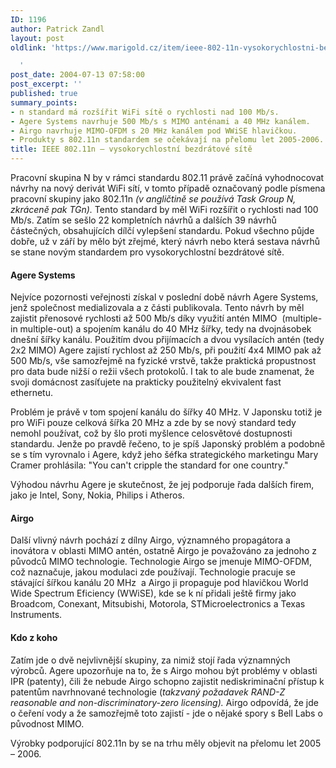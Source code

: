 ```yaml
---
ID: 1196
author: Patrick Zandl
layout: post
oldlink: 'https://www.marigold.cz/item/ieee-802-11n-vysokorychlostni-bezdratove-site

  '
post_date: 2004-07-13 07:58:00
post_excerpt: ''
published: true
summary_points:
- n standard má rozšířit WiFi sítě o rychlosti nad 100 Mb/s.
- Agere Systems navrhuje 500 Mb/s s MIMO anténami a 40 MHz kanálem.
- Airgo navrhuje MIMO-OFDM s 20 MHz kanálem pod WWiSE hlavičkou.
- Produkty s 802.11n standardem se očekávají na přelomu let 2005-2006.
title: IEEE 802.11n – vysokorychlostní bezdrátové sítě
---
```


<p>
Pracovní skupina N by v rámci standardu 802.11 právě začíná vyhodnocovat návrhy na nový derivát WiFi sítí, v tomto případě označovaný podle písmena pracovní skupiny jako 802.11n <em>(v angličtině se používá Task Group N, zkráceně pak TGn).</em> Tento standard by měl WiFi rozšířit o rychlosti nad 100 Mb/s. Zatím se sešlo 22 kompletních návrhů a dalších 39 návrhů částečných, obsahujících dílčí vylepšení standardu. Pokud všechno půjde dobře, už v září by mělo být zřejmé, který návrh nebo která sestava návrhů se stane novým standardem pro vysokorychlostní bezdrátové sítě.</p>

<h4>Agere Systems</h4>
<p>
Nejvíce pozornosti veřejnosti získal v poslední době návrh Agere Systems, jenž společnost medializovala a z části publikovala. Tento návrh by měl zajistit přenosové rychlosti až 500 Mb/s díky využití antén MIMO  (multiple-in multiple-out) a spojením kanálu do 40 MHz šířky, tedy na dvojnásobek dnešní šířky kanálu. Použitím dvou přijímacích a dvou vysílacích antén (tedy 2x2 MIMO) Agere zajistí rychlost až 250 Mb/s, při použití 4x4 MIMO pak až 500 Mb/s, vše samozřejmě na fyzické vrstvě, takže praktická propustnost pro data bude nižší o režii všech protokolů. I tak to ale bude znamenat, že svoji domácnost zasíťujete na prakticky použitelný ekvivalent fast ethernetu. </p>
<p>
Problém je právě v tom spojení kanálu do šířky 40 MHz. V Japonsku totiž je pro WiFi pouze celková šířka 20 MHz a zde by se nový standard tedy nemohl používat, což by šlo proti myšlence celosvětové dostupnosti standardu. Jenže po pravdě řečeno, to je spíš Japonský problém a podobně se s tím vyrovnalo i Agere, když jeho šéfka strategického marketingu Mary Cramer prohlásila: &quot;You can't cripple the standard for one country.&quot;</p>
<p>
Výhodou návrhu Agere je skutečnost, že jej podporuje řada dalších firem, jako je Intel, Sony, Nokia, Philips i Atheros.</p>

<h4>Airgo</h4>
<p>
Další vlivný návrh pochází z dílny Airgo, významného propagátora a inovátora v oblasti MIMO antén, ostatně Airgo je považováno za jednoho z původců MIMO technologie. Technologie Airgo se jmenuje MIMO-OFDM, což naznačuje, jakou modulaci zde používají. Technologie pracuje se stávající šířkou kanálu 20 MHz  a Airgo ji propaguje pod hlavičkou World Wide Spectrum Eficiency (WWiSE), kde se k ní přidali ještě firmy jako Broadcom, Conexant, Mitsubishi, Motorola, STMicroelectronics a Texas Instruments. </p>

<h4>Kdo z koho</h4>
<p>
Zatím jde o dvě nejvlivnější skupiny, za nimiž stojí řada významných výrobců. Agere upozorňuje na to, že s Airgo mohou být problémy v oblasti IPR (patenty), čili že nebude Airgo schopno zajistit nediskriminační přístup k patentům navrhnované technologie (<em>takzvaný požadavek RAND-Z reasonable and non-discriminatory-zero licensing).</em> Airgo odpovídá, že jde o čeření vody a že samozřejmě toto zajistí - jde o nějaké spory s Bell Labs o původnost MIMO. </p>
<p>
Výrobky podporující 802.11n by se na trhu měly objevit na přelomu let 2005 &#8211; 2006. </p>